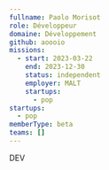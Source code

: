 ```yaml
---
fullname: Paolo Morisot
role: Développeur
domaine: Développement
github: aoooio
missions:
  - start: 2023-03-22
    end: 2023-12-30
    status: independent
    employer: MALT
    startups:
      - pop
startups:
  - pop
memberType: beta
teams: []
---
```

DEV